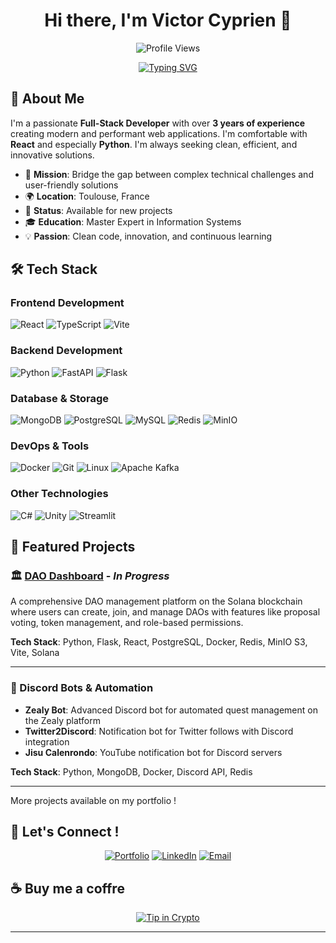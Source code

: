 <div align="center">

# Hi there, I'm Victor Cyprien 👋

![Profile Views](https://komarev.com/ghpvc/?username=VictorCyprien&color=61dafb&style=flat-square&label=Profile+Views)
  
[![Typing SVG](https://readme-typing-svg.herokuapp.com?font=Fira+Code&pause=1000&color=61DAFB&center=true&vCenter=true&width=435&lines=Full-Stack+Developer;3%2B+Years+of+Experience;15%2B+Projects+Completed;Always+Learning+New+Technologies)](https://git.io/typing-svg)

</div>

## 🚀 About Me

I'm a passionate **Full-Stack Developer** with over **3 years of experience** creating modern and performant web applications. I'm comfortable with **React** and especially **Python**. I'm always seeking clean, efficient, and innovative solutions.

- 🎯 **Mission**: Bridge the gap between complex technical challenges and user-friendly solutions
- 🌍 **Location**: Toulouse, France
- 💼 **Status**: Available for new projects
- 🎓 **Education**: Master Expert in Information Systems
- 💡 **Passion**: Clean code, innovation, and continuous learning

## 🛠️ Tech Stack

### Frontend Development
![React](https://img.shields.io/badge/React-20232A?style=for-the-badge&logo=react&logoColor=61DAFB)
![TypeScript](https://img.shields.io/badge/TypeScript-007ACC?style=for-the-badge&logo=typescript&logoColor=white)
![Vite](https://img.shields.io/badge/Vite-646CFF?style=for-the-badge&logo=vite&logoColor=white)

### Backend Development
![Python](https://img.shields.io/badge/Python-3776AB?style=for-the-badge&logo=python&logoColor=white)
![FastAPI](https://img.shields.io/badge/FastAPI-005571?style=for-the-badge&logo=fastapi)
![Flask](https://img.shields.io/badge/Flask-000000?style=for-the-badge&logo=flask&logoColor=white)

### Database & Storage
![MongoDB](https://img.shields.io/badge/MongoDB-4EA94B?style=for-the-badge&logo=mongodb&logoColor=white)
![PostgreSQL](https://img.shields.io/badge/PostgreSQL-316192?style=for-the-badge&logo=postgresql&logoColor=white)
![MySQL](https://img.shields.io/badge/MySQL-005C84?style=for-the-badge&logo=mysql&logoColor=white)
![Redis](https://img.shields.io/badge/redis-%23DD0031.svg?style=for-the-badge&logo=redis&logoColor=white)
![MinIO](https://img.shields.io/badge/MinIO-C72E49?style=for-the-badge&logo=minio&logoColor=white)

### DevOps & Tools
![Docker](https://img.shields.io/badge/Docker-2496ED?style=for-the-badge&logo=docker&logoColor=white)
![Git](https://img.shields.io/badge/Git-F05032?style=for-the-badge&logo=git&logoColor=white)
![Linux](https://img.shields.io/badge/Linux-FCC624?style=for-the-badge&logo=linux&logoColor=black)
![Apache Kafka](https://img.shields.io/badge/Apache%20Kafka-000?style=for-the-badge&logo=apachekafka)

### Other Technologies
![C#](https://img.shields.io/badge/C%23-239120?style=for-the-badge&logo=c-sharp&logoColor=white)
![Unity](https://img.shields.io/badge/Unity-100000?style=for-the-badge&logo=unity&logoColor=white)
![Streamlit](https://img.shields.io/badge/Streamlit-FF4B4B?style=for-the-badge&logo=streamlit&logoColor=white)

## 🚀 Featured Projects

### 🏛️ [DAO Dashboard](https://app.bwen.fun/) - *In Progress*
A comprehensive DAO management platform on the Solana blockchain where users can create, join, and manage DAOs with features like proposal voting, token management, and role-based permissions.

**Tech Stack**: Python, Flask, React, PostgreSQL, Docker, Redis, MinIO S3, Vite, Solana

---

### 🤖 Discord Bots & Automation
- **Zealy Bot**: Advanced Discord bot for automated quest management on the Zealy platform
- **Twitter2Discord**: Notification bot for Twitter follows with Discord integration
- **Jisu Calenrondo**: YouTube notification bot for Discord servers

**Tech Stack**: Python, MongoDB, Docker, Discord API, Redis

---

More projects available on my portfolio !

## 🤝 Let's Connect !

<div align="center">

[![Portfolio](https://img.shields.io/badge/Portfolio-FF5722?style=for-the-badge&logo=todoist&logoColor=white)](https://victorcyprien.dev)
[![LinkedIn](https://img.shields.io/badge/LinkedIn-0077B5?style=for-the-badge&logo=linkedin&logoColor=white)](https://linkedin.com/in/your-linkedin)
[![Email](https://img.shields.io/badge/Email-D14836?style=for-the-badge&logo=gmail&logoColor=white)](mailto:victor.cyprien13@gmail.com)

</div>

## ☕ Buy me a coffre

<div align="center">

[![Tip in Crypto](https://tip.md/badge.svg)](https://tip.md/VictorCyprien)

</div>

---
